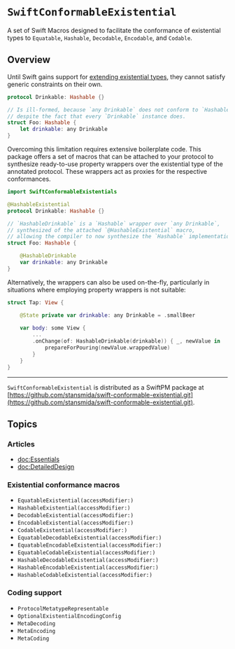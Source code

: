 # ``SwiftConformableExistential``

A set of Swift Macros designed to facilitate the conformance of existential types to
`Equatable`, `Hashable`, `Decodable`, `Encodable`, and `Codable`.


## Overview

Until Swift gains support for [extending existential types](https://github.com/apple/swift-evolution/blob/main/proposals/0335-existential-any.md#extending-existential-types),
they cannot satisfy generic constraints on their own.

```swift
protocol Drinkable: Hashable {}

// Is ill-formed, because `any Drinkable` does not conform to `Hashable`,
// despite the fact that every `Drinkable` instance does.
struct Foo: Hashable {
    let drinkable: any Drinkable
}
```

Overcoming this limitation requires extensive boilerplate code. This package offers a set of macros
that can be attached to your protocol to synthesize ready-to-use property wrappers over the existential
type of the annotated protocol. These wrappers act as proxies for the respective conformances.
```swift
import SwiftConformableExistentials

@HashableExistential
protocol Drinkable: Hashable {}

// `HashableDrinkable` is a `Hashable` wrapper over `any Drinkable`,
// synthesized of the attached `@HashableExistential` macro,
// allowing the compiler to now synthesize the `Hashable` implementation for `Foo`.
struct Foo: Hashable {

    @HashableDrinkable
    var drinkable: any Drinkable
}
```

Alternatively, the wrappers can also be used on-the-fly, particularly in situations where
employing property wrappers is not suitable:

```swift
struct Tap: View {

    @State private var drinkable: any Drinkable = .smallBeer
    
    var body: some View {
        ...           
        .onChange(of: HashableDrinkable(drinkable)) { _, newValue in
            prepareForPouring(newValue.wrappedValue)
        }
    }
}
```

---

`SwiftConformableExistential` is distributed as a SwiftPM package at
[https://github.com/stansmida/swift-conformable-existential.git](https://github.com/stansmida/swift-conformable-existential.git).


## Topics

### Articles

- <doc:Essentials>
- <doc:DetailedDesign>

### Existential conformance macros

- ``EquatableExistential(accessModifier:)``
- ``HashableExistential(accessModifier:)``
- ``DecodableExistential(accessModifier:)``
- ``EncodableExistential(accessModifier:)``
- ``CodableExistential(accessModifier:)``
- ``EquatableDecodableExistential(accessModifier:)``
- ``EquatableEncodableExistential(accessModifier:)``
- ``EquatableCodableExistential(accessModifier:)``
- ``HashableDecodableExistential(accessModifier:)``
- ``HashableEncodableExistential(accessModifier:)``
- ``HashableCodableExistential(accessModifier:)``

### Coding support

- ``ProtocolMetatypeRepresentable``
- ``OptionalExistentialEncodingConfig``
- ``MetaDecoding``
- ``MetaEncoding``
- ``MetaCoding``

